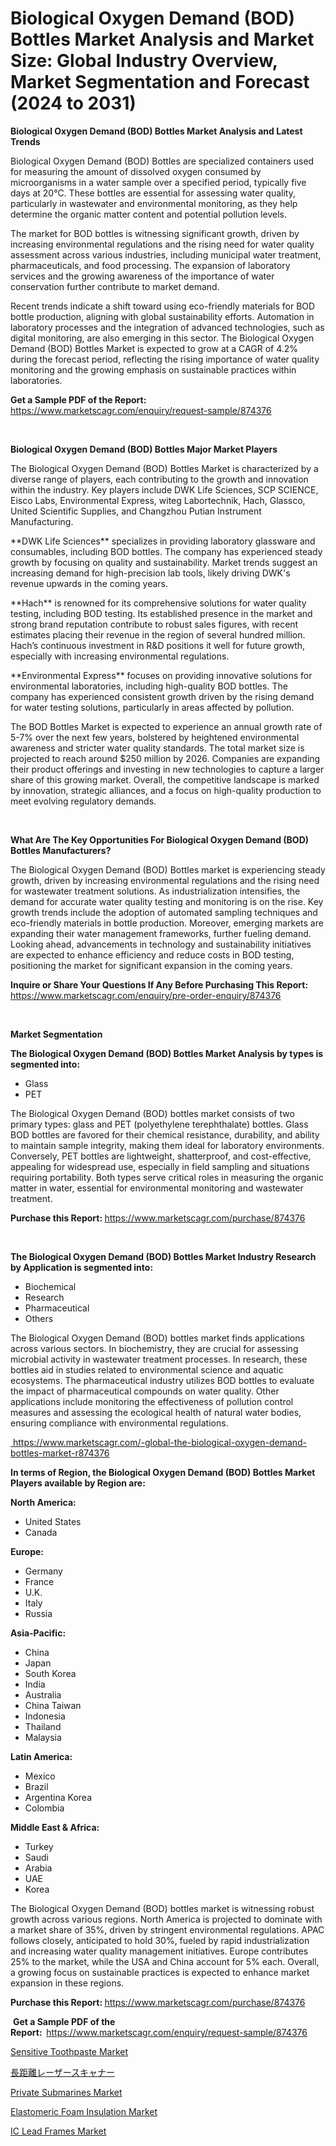 <p><h1>Biological Oxygen Demand (BOD) Bottles Market Analysis and Market Size: Global Industry Overview, Market Segmentation and Forecast (2024 to 2031)</h1></p><p><strong>Biological Oxygen Demand (BOD) Bottles Market Analysis and Latest Trends</strong></p>
<p><p>Biological Oxygen Demand (BOD) Bottles are specialized containers used for measuring the amount of dissolved oxygen consumed by microorganisms in a water sample over a specified period, typically five days at 20°C. These bottles are essential for assessing water quality, particularly in wastewater and environmental monitoring, as they help determine the organic matter content and potential pollution levels.</p><p>The market for BOD bottles is witnessing significant growth, driven by increasing environmental regulations and the rising need for water quality assessment across various industries, including municipal water treatment, pharmaceuticals, and food processing. The expansion of laboratory services and the growing awareness of the importance of water conservation further contribute to market demand.</p><p>Recent trends indicate a shift toward using eco-friendly materials for BOD bottle production, aligning with global sustainability efforts. Automation in laboratory processes and the integration of advanced technologies, such as digital monitoring, are also emerging in this sector. The Biological Oxygen Demand (BOD) Bottles Market is expected to grow at a CAGR of 4.2% during the forecast period, reflecting the rising importance of water quality monitoring and the growing emphasis on sustainable practices within laboratories.</p></p>
<p><strong>Get a Sample PDF of the Report:&nbsp;</strong> <a href="https://www.marketscagr.com/enquiry/request-sample/874376">https://www.marketscagr.com/enquiry/request-sample/874376</a></p>
<p>&nbsp;</p>
<p><strong>Biological Oxygen Demand (BOD) Bottles Major Market Players</strong></p>
<p><p>The Biological Oxygen Demand (BOD) Bottles Market is characterized by a diverse range of players, each contributing to the growth and innovation within the industry. Key players include DWK Life Sciences, SCP SCIENCE, Eisco Labs, Environmental Express, witeg Labortechnik, Hach, Glassco, United Scientific Supplies, and Changzhou Putian Instrument Manufacturing. </p><p>**DWK Life Sciences** specializes in providing laboratory glassware and consumables, including BOD bottles. The company has experienced steady growth by focusing on quality and sustainability. Market trends suggest an increasing demand for high-precision lab tools, likely driving DWK's revenue upwards in the coming years.</p><p>**Hach** is renowned for its comprehensive solutions for water quality testing, including BOD testing. Its established presence in the market and strong brand reputation contribute to robust sales figures, with recent estimates placing their revenue in the region of several hundred million. Hach’s continuous investment in R&D positions it well for future growth, especially with increasing environmental regulations.</p><p>**Environmental Express** focuses on providing innovative solutions for environmental laboratories, including high-quality BOD bottles. The company has experienced consistent growth driven by the rising demand for water testing solutions, particularly in areas affected by pollution. </p><p>The BOD Bottles Market is expected to experience an annual growth rate of 5-7% over the next few years, bolstered by heightened environmental awareness and stricter water quality standards. The total market size is projected to reach around $250 million by 2026. Companies are expanding their product offerings and investing in new technologies to capture a larger share of this growing market. Overall, the competitive landscape is marked by innovation, strategic alliances, and a focus on high-quality production to meet evolving regulatory demands.</p></p>
<p>&nbsp;</p>
<p><strong>What Are The Key Opportunities For Biological Oxygen Demand (BOD) Bottles Manufacturers?</strong></p>
<p><p>The Biological Oxygen Demand (BOD) Bottles market is experiencing steady growth, driven by increasing environmental regulations and the rising need for wastewater treatment solutions. As industrialization intensifies, the demand for accurate water quality testing and monitoring is on the rise. Key growth trends include the adoption of automated sampling techniques and eco-friendly materials in bottle production. Moreover, emerging markets are expanding their water management frameworks, further fueling demand. Looking ahead, advancements in technology and sustainability initiatives are expected to enhance efficiency and reduce costs in BOD testing, positioning the market for significant expansion in the coming years.</p></p>
<p><strong>Inquire or Share Your Questions If Any Before Purchasing This Report:</strong> <a href="https://www.marketscagr.com/enquiry/pre-order-enquiry/874376">https://www.marketscagr.com/enquiry/pre-order-enquiry/874376</a></p>
<p>&nbsp;</p>
<p><strong>Market Segmentation</strong></p>
<p><strong>The Biological Oxygen Demand (BOD) Bottles Market Analysis by types is segmented into:</strong></p>
<p><ul><li>Glass</li><li>PET</li></ul></p>
<p><p>The Biological Oxygen Demand (BOD) bottles market consists of two primary types: glass and PET (polyethylene terephthalate) bottles. Glass BOD bottles are favored for their chemical resistance, durability, and ability to maintain sample integrity, making them ideal for laboratory environments. Conversely, PET bottles are lightweight, shatterproof, and cost-effective, appealing for widespread use, especially in field sampling and situations requiring portability. Both types serve critical roles in measuring the organic matter in water, essential for environmental monitoring and wastewater treatment.</p></p>
<p><strong>Purchase this Report:&nbsp;</strong><a href="https://www.marketscagr.com/purchase/874376">https://www.marketscagr.com/purchase/874376</a></p>
<p>&nbsp;</p>
<p><strong>The Biological Oxygen Demand (BOD) Bottles Market Industry Research by Application is segmented into:</strong></p>
<p><ul><li>Biochemical</li><li>Research</li><li>Pharmaceutical</li><li>Others</li></ul></p>
<p><p>The Biological Oxygen Demand (BOD) bottles market finds applications across various sectors. In biochemistry, they are crucial for assessing microbial activity in wastewater treatment processes. In research, these bottles aid in studies related to environmental science and aquatic ecosystems. The pharmaceutical industry utilizes BOD bottles to evaluate the impact of pharmaceutical compounds on water quality. Other applications include monitoring the effectiveness of pollution control measures and assessing the ecological health of natural water bodies, ensuring compliance with environmental regulations.</p></p>
<p><a href="https://www.marketscagr.com/-global-the-biological-oxygen-demand-bottles-market-r874376">&nbsp;https://www.marketscagr.com/-global-the-biological-oxygen-demand-bottles-market-r874376</a></p>
<p><strong>In terms of Region, the Biological Oxygen Demand (BOD) Bottles Market Players available by Region are:</strong></p>
<p>
    <p> <strong> North America: </strong>
        <ul>
            <li>United States</li>
            <li>Canada</li>
        </ul>
        </p> 
    <p> <strong> Europe: </strong>
        <ul>
            <li>Germany</li>
            <li>France</li>
            <li>U.K.</li>
            <li>Italy</li>
            <li>Russia</li>
        </ul>
        </p> 
    <p> <strong> Asia-Pacific: </strong>
        <ul>
            <li>China</li>
            <li>Japan</li>
            <li>South Korea</li>
            <li>India</li>
            <li>Australia</li>
            <li>China Taiwan</li>
            <li>Indonesia</li>
            <li>Thailand</li>
            <li>Malaysia</li>
        </ul>
        </p> 
    <p> <strong> Latin America: </strong>
        <ul>
            <li>Mexico</li>
            <li>Brazil</li>
            <li>Argentina Korea</li>
            <li>Colombia</li>
        </ul>
        </p> 
    <p> <strong> Middle East & Africa: </strong>
        <ul>
            <li>Turkey</li>
            <li>Saudi</li>
            <li>Arabia</li>
            <li>UAE</li>
            <li>Korea</li>
        </ul>
    </p>
    </p>
<p><p>The Biological Oxygen Demand (BOD) bottles market is witnessing robust growth across various regions. North America is projected to dominate with a market share of 35%, driven by stringent environmental regulations. APAC follows closely, anticipated to hold 30%, fueled by rapid industrialization and increasing water quality management initiatives. Europe contributes 25% to the market, while the USA and China account for 5% each. Overall, a growing focus on sustainable practices is expected to enhance market expansion in these regions.</p></p>
<p><strong>Purchase this Report: </strong><a href="https://www.marketscagr.com/purchase/874376">https://www.marketscagr.com/purchase/874376</a></p>
<p>&nbsp;<strong>Get a Sample PDF of the Report:&nbsp;&nbsp;</strong><a href="https://www.marketscagr.com/enquiry/request-sample/874376">https://www.marketscagr.com/enquiry/request-sample/874376</a></p>
<p><strong></strong></p>
<p><p><a href="https://www.linkedin.com/pulse/global-perspectives-sensitive-toothpaste-market-trends-challenges-hbhjc?trackingId=Usj1LO0yTTeI%2F%2BguvadrlA%3D%3D">Sensitive Toothpaste Market</a></p><p><a href="https://williamkable67.medium.com/%E9%95%B7%E8%B7%9D%E9%9B%A2%E3%83%AC%E3%83%BC%E3%82%B6%E3%83%BC%E3%82%B9%E3%82%AD%E3%83%A3%E3%83%8A%E3%83%BC%E5%B8%82%E5%A0%B4%E4%BA%88%E6%B8%AC-%E5%B8%82%E5%A0%B4%E5%8B%95%E5%90%91%E3%81%8A%E3%82%88%E3%81%B3%E5%BD%B1%E9%9F%BF%E5%88%86%E6%9E%90-2024%E5%B9%B4-2031%E5%B9%B4-24ab10f508f9">長距離レーザースキャナー</a></p><p><a href="https://medium.com/@babymorar/this-report-aims-to-deliver-an-in-depth-analysis-of-the-global-private-submarines-market-offering-df3238ff18ee">Private Submarines Market</a></p><p><a href="https://issuu.com/reportprime-2/docs/elastomeric-foam-insulation-market-_b278a2b863a116">Elastomeric Foam Insulation Market</a></p><p><a href="https://www.linkedin.com/pulse/future-trends-global-ic-lead-frames-market-insights-analysis-d9qcf?trackingId=uhODhv34Qni%2FYgfKoFOaBg%3D%3D">IC Lead Frames Market</a></p></p>